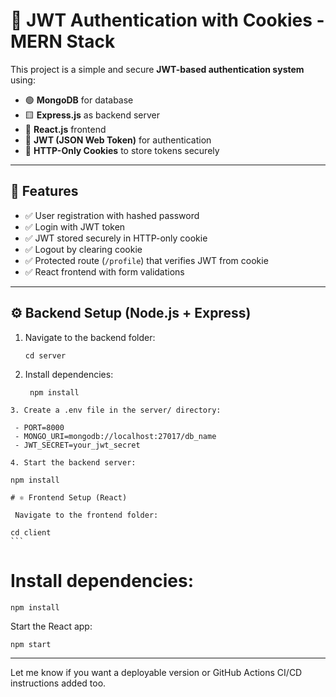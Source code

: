 # 🔐 JWT Authentication with Cookies - MERN Stack

This project is a simple and secure **JWT-based authentication system** using:

- 🟢 **MongoDB** for database  
- 🟨 **Express.js** as backend server  
- 🔵 **React.js** frontend  
- 🔐 **JWT (JSON Web Token)** for authentication  
- 🍪 **HTTP-Only Cookies** to store tokens securely  

---

## 🚀 Features

- ✅ User registration with hashed password
- ✅ Login with JWT token
- ✅ JWT stored securely in HTTP-only cookie
- ✅ Logout by clearing cookie
- ✅ Protected route (`/profile`) that verifies JWT from cookie
- ✅ React frontend with form validations

---

## ⚙️ Backend Setup (Node.js + Express)

1. Navigate to the backend folder:
   ```
   cd server
   ```
2. Install dependencies:
    ```
     npm install

``` 
3. Create a .env file in the server/ directory:

 - PORT=8000
 - MONGO_URI=mongodb://localhost:27017/db_name
 - JWT_SECRET=your_jwt_secret
  
4. Start the backend server:
```
    npm install
```
# ⚛️ Frontend Setup (React)

 Navigate to the frontend folder:
   ```
    cd client
    ```
# Install dependencies:

    npm install
  
 Start the React app:
  
    npm start
---

Let me know if you want a deployable version or GitHub Actions CI/CD instructions added too.

